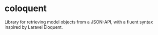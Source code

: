 # coloquent
Library for retrieving model objects from a JSON-API, with a fluent syntax inspired by Laravel Eloquent.
